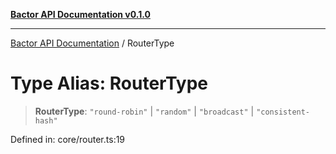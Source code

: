 [**Bactor API Documentation v0.1.0**](../README.md)

***

[Bactor API Documentation](../globals.md) / RouterType

# Type Alias: RouterType

> **RouterType**: `"round-robin"` \| `"random"` \| `"broadcast"` \| `"consistent-hash"`

Defined in: core/router.ts:19
